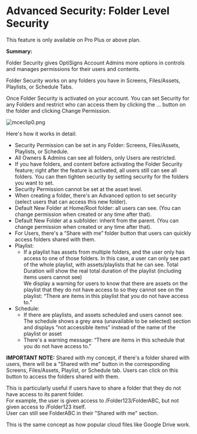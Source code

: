 # Advanced Security: Folder Level Security

This feature is only available on Pro Plus or above plan.

**Summary:**

Folder Security gives OptiSigns Account Admins more options in controls and manages permissions for their users and contents.

Folder Security works on any folders you have in Screens, Files/Assets, Playlists, or Schedule Tabs.

Once Folder Security is activated on your account. You can set Security for any Folders and restrict who can access them by clicking the ... button on the folder and clicking Change Permission.

![mceclip0.png](https://support.optisigns.com/hc/article_attachments/360060989994)

Here's how it works in detail:

* Security Permission can be set in any Folder: Screens, Files/Assets, Playlists, or Schedule.
* All Owners & Admins can see all folders, only Users are restricted.
* If you have folders, and content before activating the Folder Security feature; right after the feature is activated, all users still can see all folders. You can then tighten security by setting security for the folders you want to set.
* Security Permission cannot be set at the asset level.
* When creating a folder, there's an Advanced option to set security (select users that can access this new folder).
* Default New Folder at Home/Root folder: all users can see. (You can change permission when created or any time after that).
* Default New Folder at a subfolder: inherit from the parent. (You can change permission when created or any time after that).
* For Users, there's a “Share with me” folder button that users can quickly access folders shared with them.
* Playlist:
  + If a playlist has assets from multiple folders, and the user only has access to one of those folders. In this case, a user can only see part of the whole playlist, with assets/playlists that he can see. Total Duration will show the real total duration of the playlist (including items users cannot see)  
    We display a warning for users to know that there are assets on the playlist that they do not have access to so they cannot see on the playlist: “There are items in this playlist that you do not have access to.”
* Schedule:
  + If there are playlists, and assets scheduled and users cannot see. The schedule shows a grey area (unavailable to be selected) section and displays “not accessible items” instead of the name of the playlist or asset
  + There's a warning message: “There are items in this schedule that you do not have access to.”

**IMPORTANT NOTE:** Shared with my concept, if there's a folder shared with users, there will be a "Shared with me" button in the corresponding Screens, Files/Assets, Playlist, or Schedule tab. Users can click on this button to access the folders shared with them.

This is particularly useful if users have to share a folder that they do not have access to its parent folder.  
For example, the user is given access to /Folder123/FolderABC, but not given access to /Folder123 itself.  
User can still see FolderABC in their "Shared with me" section.

This is the same concept as how popular cloud files like Google Drive work.